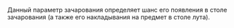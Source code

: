Данный параметр зачарования определяет шанс его появления в столе зачарования (а также его накладывания на предмет в столе лута).